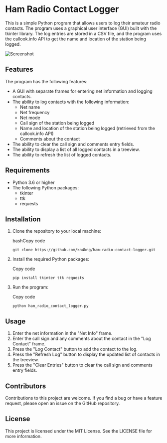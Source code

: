 
# Ham Radio Contact Logger

This is a simple Python program that allows users to log their amateur radio contacts. The program uses a graphical user interface (GUI) built with the tkinter library. The log entries are stored in a CSV file, and the program uses the callook.info API to get the name and location of the station being logged.

![Screenshot]([https://imgur.com/a/30HB4Gp])

## Features

The program has the following features:

-   A GUI with separate frames for entering net information and logging contacts.
-   The ability to log contacts with the following information:
    -   Net name
    -   Net frequency
    -   Net mode
    -   Call sign of the station being logged
    -   Name and location of the station being logged (retrieved from the callook.info API)
    -   Comments about the contact
-   The ability to clear the call sign and comments entry fields.
-   The ability to display a list of all logged contacts in a treeview.
-   The ability to refresh the list of logged contacts.

## Requirements

-   Python 3.6 or higher
-   The following Python packages:
    -   tkinter
    -   ttk
    -   requests

## Installation

1.  Clone the repository to your local machine:
    
    bashCopy code
    
    `git clone https://github.com/kn4kng/ham-radio-contact-logger.git` 
    
2.  Install the required Python packages:
    
    Copy code
    
    `pip install tkinter ttk requests` 
    
3.  Run the program:
    
    Copy code
    
    `python ham_radio_contact_logger.py` 
    

## Usage

1.  Enter the net information in the "Net Info" frame.
2.  Enter the call sign and any comments about the contact in the "Log Contact" frame.
3.  Press the "Log Contact" button to add the contact to the log.
4.  Press the "Refresh Log" button to display the updated list of contacts in the treeview.
5.  Press the "Clear Entries" button to clear the call sign and comments entry fields.

## Contributors

Contributions to this project are welcome. If you find a bug or have a feature request, please open an issue on the GitHub repository.

## License

This project is licensed under the MIT License. See the LICENSE file for more information.
